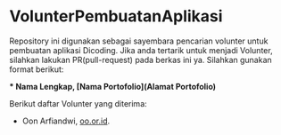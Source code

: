 # VolunterPembuatanAplikasi
Repository ini digunakan sebagai sayembara pencarian volunter untuk pembuatan aplikasi Dicoding. Jika anda tertarik untuk menjadi Volunter, silahkan lakukan PR(pull-request) pada berkas ini ya. Silahkan gunakan format berikut: 

**\* Nama Lengkap, [Nama Portofolio](Alamat Portofolio)**

Berikut daftar Volunter yang diterima:

* Oon Arfiandwi, [oo.or.id](https://oo.or.id).
